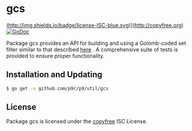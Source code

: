 # gcs

(http://img.shields.io/badge/license-ISC-blue.svg)](http://copyfree.org)
[![GoDoc](https://godoc.org/github.com/p9c/p9/util/gcs?status.png)](http://godoc.org/github.com/p9c/p9/util/gcs)

Package gcs provides an API for building and using a Golomb-coded set filter
similar to that
described [here](http://giovanni.bajo.it/post/47119962313/golomb-coded-sets-smaller-than-bloom-filters)
. A comprehensive suite of tests is provided to ensure proper functionality.

## Installation and Updating

```bash
$ go get -u github.com/p9c/p9/util/gcs
```

## License

Package gcs is licensed under the [copyfree](http://copyfree.org) ISC License.
